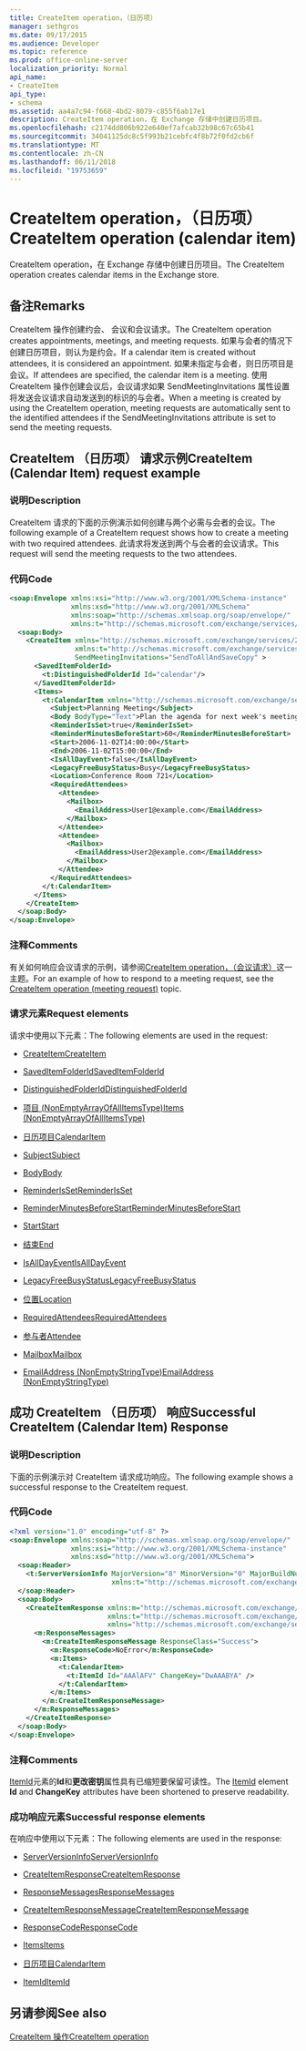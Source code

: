 ```yaml
---
title: CreateItem operation，（日历项）
manager: sethgros
ms.date: 09/17/2015
ms.audience: Developer
ms.topic: reference
ms.prod: office-online-server
localization_priority: Normal
api_name:
- CreateItem
api_type:
- schema
ms.assetid: aa4a7c94-f668-4bd2-8079-c855f6ab17e1
description: CreateItem operation，在 Exchange 存储中创建日历项目。
ms.openlocfilehash: c2174dd806b922e640ef7afcab32b98c67c65b41
ms.sourcegitcommit: 34041125dc8c5f993b21cebfc4f8b72f0fd2cb6f
ms.translationtype: MT
ms.contentlocale: zh-CN
ms.lasthandoff: 06/11/2018
ms.locfileid: "19753659"
---
```

# <a name="createitem-operation-calendar-item"></a><span data-ttu-id="83a92-103">CreateItem operation，（日历项）</span><span class="sxs-lookup"><span data-stu-id="83a92-103">CreateItem operation (calendar item)</span></span>

<span data-ttu-id="83a92-104">CreateItem operation，在 Exchange 存储中创建日历项目。</span><span class="sxs-lookup"><span data-stu-id="83a92-104">The CreateItem operation creates calendar items in the Exchange store.</span></span>
  
## <a name="remarks"></a><span data-ttu-id="83a92-105">备注</span><span class="sxs-lookup"><span data-stu-id="83a92-105">Remarks</span></span>

<span data-ttu-id="83a92-106">CreateItem 操作创建约会、 会议和会议请求。</span><span class="sxs-lookup"><span data-stu-id="83a92-106">The CreateItem operation creates appointments, meetings, and meeting requests.</span></span> <span data-ttu-id="83a92-107">如果与会者的情况下创建日历项目，则认为是约会。</span><span class="sxs-lookup"><span data-stu-id="83a92-107">If a calendar item is created without attendees, it is considered an appointment.</span></span> <span data-ttu-id="83a92-108">如果未指定与会者，则日历项目是会议。</span><span class="sxs-lookup"><span data-stu-id="83a92-108">If attendees are specified, the calendar item is a meeting.</span></span> <span data-ttu-id="83a92-109">使用 CreateItem 操作创建会议后，会议请求如果 SendMeetingInvitations 属性设置将发送会议请求自动发送到的标识的与会者。</span><span class="sxs-lookup"><span data-stu-id="83a92-109">When a meeting is created by using the CreateItem operation, meeting requests are automatically sent to the identified attendees if the SendMeetingInvitations attribute is set to send the meeting requests.</span></span>
  
## <a name="createitem-calendar-item-request-example"></a><span data-ttu-id="83a92-110">CreateItem （日历项） 请求示例</span><span class="sxs-lookup"><span data-stu-id="83a92-110">CreateItem (Calendar Item) request example</span></span>

### <a name="description"></a><span data-ttu-id="83a92-111">说明</span><span class="sxs-lookup"><span data-stu-id="83a92-111">Description</span></span>

<span data-ttu-id="83a92-112">CreateItem 请求的下面的示例演示如何创建与两个必需与会者的会议。</span><span class="sxs-lookup"><span data-stu-id="83a92-112">The following example of a CreateItem request shows how to create a meeting with two required attendees.</span></span> <span data-ttu-id="83a92-113">此请求将发送到两个与会者的会议请求。</span><span class="sxs-lookup"><span data-stu-id="83a92-113">This request will send the meeting requests to the two attendees.</span></span>
  
### <a name="code"></a><span data-ttu-id="83a92-114">代码</span><span class="sxs-lookup"><span data-stu-id="83a92-114">Code</span></span>

```XML
<soap:Envelope xmlns:xsi="http://www.w3.org/2001/XMLSchema-instance"
               xmlns:xsd="http://www.w3.org/2001/XMLSchema"
               xmlns:soap="http://schemas.xmlsoap.org/soap/envelope/"
               xmlns:t="http://schemas.microsoft.com/exchange/services/2006/types">
  <soap:Body>
    <CreateItem xmlns="http://schemas.microsoft.com/exchange/services/2006/messages"
                xmlns:t="http://schemas.microsoft.com/exchange/services/2006/types" 
                SendMeetingInvitations="SendToAllAndSaveCopy" >
      <SavedItemFolderId>
        <t:DistinguishedFolderId Id="calendar"/>
      </SavedItemFolderId>
      <Items>
        <t:CalendarItem xmlns="http://schemas.microsoft.com/exchange/services/2006/types">
          <Subject>Planning Meeting</Subject>
          <Body BodyType="Text">Plan the agenda for next week's meeting.</Body>
          <ReminderIsSet>true</ReminderIsSet>
          <ReminderMinutesBeforeStart>60</ReminderMinutesBeforeStart>
          <Start>2006-11-02T14:00:00</Start>
          <End>2006-11-02T15:00:00</End>
          <IsAllDayEvent>false</IsAllDayEvent>
          <LegacyFreeBusyStatus>Busy</LegacyFreeBusyStatus>
          <Location>Conference Room 721</Location>
          <RequiredAttendees>
            <Attendee>
              <Mailbox>
                <EmailAddress>User1@example.com</EmailAddress>
              </Mailbox>
            </Attendee>
            <Attendee>
              <Mailbox>
                <EmailAddress>User2@example.com</EmailAddress>
              </Mailbox>
            </Attendee>
          </RequiredAttendees>
        </t:CalendarItem>
      </Items>
    </CreateItem>
  </soap:Body>
</soap:Envelope>
```

### <a name="comments"></a><span data-ttu-id="83a92-115">注释</span><span class="sxs-lookup"><span data-stu-id="83a92-115">Comments</span></span>

<span data-ttu-id="83a92-116">有关如何响应会议请求的示例，请参阅[CreateItem operation，（会议请求）](createitem-operation-meeting-request.md)这一主题。</span><span class="sxs-lookup"><span data-stu-id="83a92-116">For an example of how to respond to a meeting request, see the [CreateItem operation (meeting request)](createitem-operation-meeting-request.md) topic.</span></span> 
  
### <a name="request-elements"></a><span data-ttu-id="83a92-117">请求元素</span><span class="sxs-lookup"><span data-stu-id="83a92-117">Request elements</span></span>

<span data-ttu-id="83a92-118">请求中使用以下元素：</span><span class="sxs-lookup"><span data-stu-id="83a92-118">The following elements are used in the request:</span></span>
  
- [<span data-ttu-id="83a92-119">CreateItem</span><span class="sxs-lookup"><span data-stu-id="83a92-119">CreateItem</span></span>](createitem.md)
    
- [<span data-ttu-id="83a92-120">SavedItemFolderId</span><span class="sxs-lookup"><span data-stu-id="83a92-120">SavedItemFolderId</span></span>](saveditemfolderid.md)
    
- [<span data-ttu-id="83a92-121">DistinguishedFolderId</span><span class="sxs-lookup"><span data-stu-id="83a92-121">DistinguishedFolderId</span></span>](distinguishedfolderid.md)
    
- [<span data-ttu-id="83a92-122">项目 (NonEmptyArrayOfAllItemsType)</span><span class="sxs-lookup"><span data-stu-id="83a92-122">Items (NonEmptyArrayOfAllItemsType)</span></span>](items-nonemptyarrayofallitemstype.md)
    
- [<span data-ttu-id="83a92-123">日历项目</span><span class="sxs-lookup"><span data-stu-id="83a92-123">CalendarItem</span></span>](calendaritem.md)
    
- [<span data-ttu-id="83a92-124">Subject</span><span class="sxs-lookup"><span data-stu-id="83a92-124">Subject</span></span>](subject.md)
    
- [<span data-ttu-id="83a92-125">Body</span><span class="sxs-lookup"><span data-stu-id="83a92-125">Body</span></span>](body.md)
    
- [<span data-ttu-id="83a92-126">ReminderIsSet</span><span class="sxs-lookup"><span data-stu-id="83a92-126">ReminderIsSet</span></span>](reminderisset.md)
    
- [<span data-ttu-id="83a92-127">ReminderMinutesBeforeStart</span><span class="sxs-lookup"><span data-stu-id="83a92-127">ReminderMinutesBeforeStart</span></span>](reminderminutesbeforestart.md)
    
- [<span data-ttu-id="83a92-128">Start</span><span class="sxs-lookup"><span data-stu-id="83a92-128">Start</span></span>](start.md)
    
- [<span data-ttu-id="83a92-129">结束</span><span class="sxs-lookup"><span data-stu-id="83a92-129">End </span></span>](end-ex15websvcsotherref.md)
    
- [<span data-ttu-id="83a92-130">IsAllDayEvent</span><span class="sxs-lookup"><span data-stu-id="83a92-130">IsAllDayEvent</span></span>](isalldayevent.md)
    
- [<span data-ttu-id="83a92-131">LegacyFreeBusyStatus</span><span class="sxs-lookup"><span data-stu-id="83a92-131">LegacyFreeBusyStatus</span></span>](legacyfreebusystatus.md)
    
- [<span data-ttu-id="83a92-132">位置</span><span class="sxs-lookup"><span data-stu-id="83a92-132">Location</span></span>](location.md)
    
- [<span data-ttu-id="83a92-133">RequiredAttendees</span><span class="sxs-lookup"><span data-stu-id="83a92-133">RequiredAttendees</span></span>](requiredattendees.md)
    
- [<span data-ttu-id="83a92-134">参与者</span><span class="sxs-lookup"><span data-stu-id="83a92-134">Attendee</span></span>](attendee.md)
    
- [<span data-ttu-id="83a92-135">Mailbox</span><span class="sxs-lookup"><span data-stu-id="83a92-135">Mailbox</span></span>](mailbox.md)
    
- [<span data-ttu-id="83a92-136">EmailAddress (NonEmptyStringType)</span><span class="sxs-lookup"><span data-stu-id="83a92-136">EmailAddress (NonEmptyStringType)</span></span>](emailaddress-nonemptystringtype.md)
    
## <a name="successful-createitem-calendar-item-response"></a><span data-ttu-id="83a92-137">成功 CreateItem （日历项） 响应</span><span class="sxs-lookup"><span data-stu-id="83a92-137">Successful CreateItem (Calendar Item) Response</span></span>

### <a name="description"></a><span data-ttu-id="83a92-138">说明</span><span class="sxs-lookup"><span data-stu-id="83a92-138">Description</span></span>

<span data-ttu-id="83a92-139">下面的示例演示对 CreateItem 请求成功响应。</span><span class="sxs-lookup"><span data-stu-id="83a92-139">The following example shows a successful response to the CreateItem request.</span></span>
  
### <a name="code"></a><span data-ttu-id="83a92-140">代码</span><span class="sxs-lookup"><span data-stu-id="83a92-140">Code</span></span>

```XML
<?xml version="1.0" encoding="utf-8" ?>
<soap:Envelope xmlns:soap="http://schemas.xmlsoap.org/soap/envelope/" 
               xmlns:xsi="http://www.w3.org/2001/XMLSchema-instance" 
               xmlns:xsd="http://www.w3.org/2001/XMLSchema">
  <soap:Header>
    <t:ServerVersionInfo MajorVersion="8" MinorVersion="0" MajorBuildNumber="685" MinorBuildNumber="8" 
                         xmlns:t="http://schemas.microsoft.com/exchange/services/2006/types" />
  </soap:Header>
  <soap:Body>
    <CreateItemResponse xmlns:m="http://schemas.microsoft.com/exchange/services/2006/messages" 
                        xmlns:t="http://schemas.microsoft.com/exchange/services/2006/types" 
                        xmlns="http://schemas.microsoft.com/exchange/services/2006/messages">
      <m:ResponseMessages>
        <m:CreateItemResponseMessage ResponseClass="Success">
          <m:ResponseCode>NoError</m:ResponseCode>
          <m:Items>
            <t:CalendarItem>
              <t:ItemId Id="AAAlAFV" ChangeKey="DwAAABYA" />
            </t:CalendarItem>
          </m:Items>
        </m:CreateItemResponseMessage>
      </m:ResponseMessages>
    </CreateItemResponse>
  </soap:Body>
</soap:Envelope>
```

### <a name="comments"></a><span data-ttu-id="83a92-141">注释</span><span class="sxs-lookup"><span data-stu-id="83a92-141">Comments</span></span>

<span data-ttu-id="83a92-142">[ItemId](itemid.md)元素的**Id**和**更改密钥**属性具有已缩短要保留可读性。</span><span class="sxs-lookup"><span data-stu-id="83a92-142">The [ItemId](itemid.md) element **Id** and **ChangeKey** attributes have been shortened to preserve readability.</span></span> 
  
### <a name="successful-response-elements"></a><span data-ttu-id="83a92-143">成功响应元素</span><span class="sxs-lookup"><span data-stu-id="83a92-143">Successful response elements</span></span>

<span data-ttu-id="83a92-144">在响应中使用以下元素：</span><span class="sxs-lookup"><span data-stu-id="83a92-144">The following elements are used in the response:</span></span>
  
- [<span data-ttu-id="83a92-145">ServerVersionInfo</span><span class="sxs-lookup"><span data-stu-id="83a92-145">ServerVersionInfo</span></span>](serverversioninfo.md)
    
- [<span data-ttu-id="83a92-146">CreateItemResponse</span><span class="sxs-lookup"><span data-stu-id="83a92-146">CreateItemResponse</span></span>](createitemresponse.md)
    
- [<span data-ttu-id="83a92-147">ResponseMessages</span><span class="sxs-lookup"><span data-stu-id="83a92-147">ResponseMessages</span></span>](responsemessages.md)
    
- [<span data-ttu-id="83a92-148">CreateItemResponseMessage</span><span class="sxs-lookup"><span data-stu-id="83a92-148">CreateItemResponseMessage</span></span>](createitemresponsemessage.md)
    
- [<span data-ttu-id="83a92-149">ResponseCode</span><span class="sxs-lookup"><span data-stu-id="83a92-149">ResponseCode</span></span>](responsecode.md)
    
- [<span data-ttu-id="83a92-150">Items</span><span class="sxs-lookup"><span data-stu-id="83a92-150">Items</span></span>](items.md)
    
- [<span data-ttu-id="83a92-151">日历项目</span><span class="sxs-lookup"><span data-stu-id="83a92-151">CalendarItem</span></span>](calendaritem.md)
    
- [<span data-ttu-id="83a92-152">ItemId</span><span class="sxs-lookup"><span data-stu-id="83a92-152">ItemId</span></span>](itemid.md)
    
## <a name="see-also"></a><span data-ttu-id="83a92-153">另请参阅</span><span class="sxs-lookup"><span data-stu-id="83a92-153">See also</span></span>



[<span data-ttu-id="83a92-154">CreateItem 操作</span><span class="sxs-lookup"><span data-stu-id="83a92-154">CreateItem operation</span></span>](createitem-operation.md)

